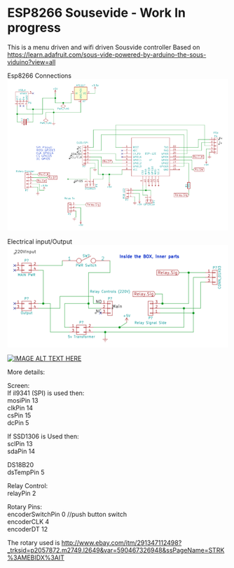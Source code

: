 # ESP8266 Sousevide - Work In progress
This is a menu driven and wifi driven Sousvide controller
Based on https://learn.adafruit.com/sous-vide-powered-by-arduino-the-sous-viduino?view=all<br>

Esp8266 Connections
![alt tag](images/Sousvide_esp.png)

Electrical input/Output
![alt tag](images/InsideTheBox.png)

[![IMAGE ALT TEXT HERE](http://img.youtube.com/vi/fo02opoEktk/0.jpg)](https://www.youtube.com/watch?v=fo02opoEktk)

More details:

Screen: </br>
If il9341 (SPI) is used then:</br>
mosiPin 13 </br>
clkPin 14</br>
csPin 15</br>
dcPin 5</br>

If SSD1306 is Used then:</br>
sclPin 13</br>
sdaPin 14

DS18B20</br>
dsTempPin 5

Relay Control:</br>
relayPin 2

Rotary Pins:</br>
encoderSwitchPin 0 //push button switch</br>
encoderCLK 4</br>
encoderDT 12</br>

The rotary used is
http://www.ebay.com/itm/291347112498?_trksid=p2057872.m2749.l2649&var=590467326948&ssPageName=STRK%3AMEBIDX%3AIT
